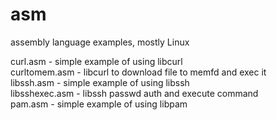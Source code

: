 # asm
assembly language examples, mostly Linux  

curl.asm - simple example of using libcurl   
curltomem.asm - libcurl to download file to memfd and exec it  
libssh.asm - simple example of using libssh  
libsshexec.asm - libssh passwd auth and execute command  
pam.asm - simple example of using libpam
